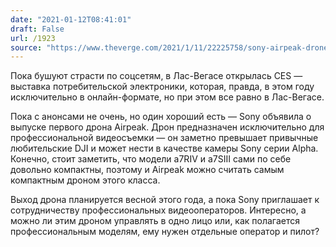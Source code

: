 ```yaml
---
date: "2021-01-12T08:41:01"
draft: False
url: /1923
source: "https://www.theverge.com/2021/1/11/22225758/sony-airpeak-drone-alpha-photography-cameras-ces-2021-announcement"
---
```


Пока бушуют страсти по соцсетям, в Лас-Вегасе открылась CES — выставка потребительской электроники, которая, правда, в этом году исключительно в онлайн-формате, но при этом все равно в Лас-Вегасе.

Пока с анонсами не очень, но один хороший есть — Sony объявила о выпуске первого дрона Airpeak. Дрон предназначен исключительно для профессиональной видеосъемки — он заметно превышает привычные любительские DJI и может нести в качестве камеры Sony серии Alpha. Конечно, стоит заметить, что модели a7RIV и a7SIII сами по себе довольно компактны, поэтому и Airpeak можно считать самым компактным дроном этого класса. 

Выход дрона планируется весной этого года, а пока Sony приглашает к сотрудничеству профессиональных видеооператоров. Интересно, а можно ли этим дроном управлять в одно лицо или, как полагается профессиональным моделям, ему нужен отдельные оператор и пилот?
